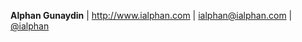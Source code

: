 **Alphan Gunaydin** | <http://www.ialphan.com> | <ialphan@ialphan.com> | [@ialphan](https://twitter.com/#!/ialphan)
